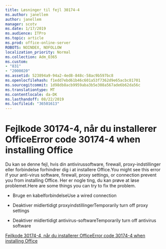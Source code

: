 ```yaml
---
title: Løsninger til fejl 30174-4
ms.author: janellem
author: janellem
manager: scotv
ms.date: 1/17/2019
ms.audience: ITPro
ms.topic: article
ms.prod: office-online-server
ROBOTS: NOINDEX, NOFOLLOW
localization_priority: Normal
ms.collection: Adm_O365
ms.custom:
- "831"
- "2000020"
ms.assetid: 523894a9-94a2-4ed8-848c-58ac9b597bc8
ms.openlocfilehash: f1edd7ebd61b46c601a53f7362d9e65acbc81701
ms.sourcegitcommit: 1d98db8acb9959aba3b5e308a567ade6b62da56c
ms.translationtype: MT
ms.contentlocale: da-DK
ms.lasthandoff: 08/22/2019
ms.locfileid: "36501613"
---
```

# <a name="error-code-30174-4-when-installing-office"></a><span data-ttu-id="47dec-102">Fejlkode 30174-4, når du installerer Office</span><span class="sxs-lookup"><span data-stu-id="47dec-102">Error code 30174-4 when installing Office</span></span>

<span data-ttu-id="47dec-103">Du kan se denne fejl, hvis din antivirussoftware, firewall, proxy-indstillinger eller forbindelse forhindrer dig i at installere Office.</span><span class="sxs-lookup"><span data-stu-id="47dec-103">You might see this error if your anti-virus software, firewall, proxy settings, or connection prevent you from installing Office.</span></span> <span data-ttu-id="47dec-104">Her er nogle ting, du kan prøve at løse problemet.</span><span class="sxs-lookup"><span data-stu-id="47dec-104">Here are some things you can try to fix the problem.</span></span>
  
- <span data-ttu-id="47dec-105">Bruge en kabelforbindelse</span><span class="sxs-lookup"><span data-stu-id="47dec-105">Use a wired connection</span></span>

- <span data-ttu-id="47dec-106">Deaktiver midlertidigt proxyindstillinger</span><span class="sxs-lookup"><span data-stu-id="47dec-106">Temporarily turn off proxy settings</span></span>

- <span data-ttu-id="47dec-107">Deaktiver midlertidigt antivirus-software</span><span class="sxs-lookup"><span data-stu-id="47dec-107">Temporarily turn off antivirus software</span></span>

[<span data-ttu-id="47dec-108">Fejlkode 30174-4, når du installerer Office</span><span class="sxs-lookup"><span data-stu-id="47dec-108">Error code 30174-4 when installing Office</span></span>](https://support.office.com/article/5d5551db-266f-47b3-93fc-d51c2e8f4c0b?wt.mc_id=Alchemy_ClientDIA)
  
